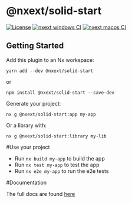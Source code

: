 # @nxext/solid-start

[![License](https://img.shields.io/npm/l/@nxext/solid.svg?style=flat-square)]()
[![nxext windows CI](https://github.com/DominikPieper/nx-extensions/workflows/nxext%20windows%20CI/badge.svg)]()
[![nxext macos CI](https://github.com/DominikPieper/nx-extensions/workflows/nxext%20macos%20CI/badge.svg)]()

## Getting Started

Add this plugin to an Nx workspace:

```
yarn add --dev @nxext/solid-start
```

or

```
npm install @nxext/solid-start --save-dev
```

Generate your project:

```
nx g @nxext/solid-start:app my-app
```

Or a library with:

```
nx g @nxext/solid-start:library my-lib
```

#Use your project

- Run `nx build my-app` to build the app
- Run `nx test my-app` to test the app
- Run `nx e2e my-app` to run the e2e tests

#Documentation

The full docs are found [here](https://nxext.dev/docs/solid-start/overview)
